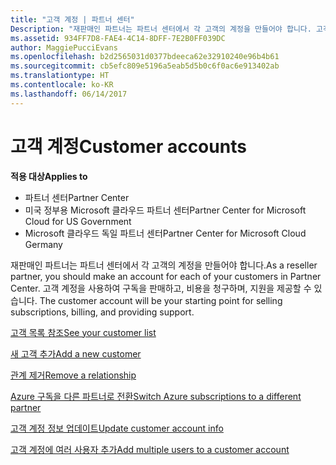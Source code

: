 ```yaml
---
title: "고객 계정 | 파트너 센터"
Description: "재판매인 파트너는 파트너 센터에서 각 고객의 계정을 만들어야 합니다. 고객 계정을 사용하여 구독을 판매하고, 비용을 청구하며, 지원을 제공할 수 있습니다."
ms.assetid: 934FF7D8-FAE4-4C14-8DFF-7E2B0FF039DC
author: MaggiePucciEvans
ms.openlocfilehash: b2d2565031d0377bdeeca62e32910240e96b4b61
ms.sourcegitcommit: cb5efc809e5196a5eab5d5b0c6f0ac6e913402ab
ms.translationtype: HT
ms.contentlocale: ko-KR
ms.lasthandoff: 06/14/2017
---
```

# <a name="customer-accounts"></a><span data-ttu-id="4baab-104">고객 계정</span><span class="sxs-lookup"><span data-stu-id="4baab-104">Customer accounts</span></span>

**<span data-ttu-id="4baab-105">적용 대상</span><span class="sxs-lookup"><span data-stu-id="4baab-105">Applies to</span></span>**

-  <span data-ttu-id="4baab-106">파트너 센터</span><span class="sxs-lookup"><span data-stu-id="4baab-106">Partner Center</span></span>
-  <span data-ttu-id="4baab-107">미국 정부용 Microsoft 클라우드 파트너 센터</span><span class="sxs-lookup"><span data-stu-id="4baab-107">Partner Center for Microsoft Cloud for US Government</span></span>
-  <span data-ttu-id="4baab-108">Microsoft 클라우드 독일 파트너 센터</span><span class="sxs-lookup"><span data-stu-id="4baab-108">Partner Center for Microsoft Cloud Germany</span></span>

<span data-ttu-id="4baab-109">재판매인 파트너는 파트너 센터에서 각 고객의 계정을 만들어야 합니다.</span><span class="sxs-lookup"><span data-stu-id="4baab-109">As a reseller partner, you should make an account for each of your customers in Partner Center.</span></span> <span data-ttu-id="4baab-110">고객 계정을 사용하여 구독을 판매하고, 비용을 청구하며, 지원을 제공할 수 있습니다. </span><span class="sxs-lookup"><span data-stu-id="4baab-110">The customer account will be your starting point for selling subscriptions, billing, and providing support.</span></span>

[<span data-ttu-id="4baab-111">고객 목록 참조</span><span class="sxs-lookup"><span data-stu-id="4baab-111">See your customer list</span></span>](see-your-customer-list.md)

[<span data-ttu-id="4baab-112">새 고객 추가</span><span class="sxs-lookup"><span data-stu-id="4baab-112">Add a new customer</span></span>](add-a-new-customer.md)

[<span data-ttu-id="4baab-113">관계 제거</span><span class="sxs-lookup"><span data-stu-id="4baab-113">Remove a relationship</span></span>](remove-a-relationship.md)

[<span data-ttu-id="4baab-114">Azure 구독을 다른 파트너로 전환</span><span class="sxs-lookup"><span data-stu-id="4baab-114">Switch Azure subscriptions to a different partner</span></span>](switch-azure-subscriptions-to-a-different-partner.md)

[<span data-ttu-id="4baab-115">고객 계정 정보 업데이트</span><span class="sxs-lookup"><span data-stu-id="4baab-115">Update customer account info</span></span>](update-customer-account-info.md)

[<span data-ttu-id="4baab-116">고객 계정에 여러 사용자 추가</span><span class="sxs-lookup"><span data-stu-id="4baab-116">Add multiple users to a customer account</span></span>](adding-multiple-users-to-a-customer-account.md)

